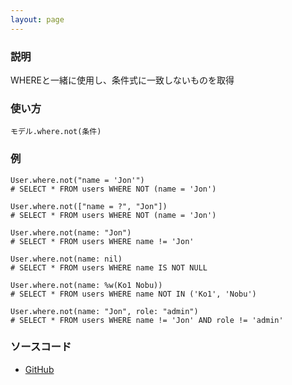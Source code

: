 ```yaml
---
layout: page
---
```

### 説明
WHEREと一緒に使用し、条件式に一致しないものを取得

### 使い方
    モデル.where.not(条件)

### 例
    User.where.not("name = 'Jon'")
    # SELECT * FROM users WHERE NOT (name = 'Jon')

    User.where.not(["name = ?", "Jon"])
    # SELECT * FROM users WHERE NOT (name = 'Jon')

    User.where.not(name: "Jon")
    # SELECT * FROM users WHERE name != 'Jon'

    User.where.not(name: nil)
    # SELECT * FROM users WHERE name IS NOT NULL

    User.where.not(name: %w(Ko1 Nobu))
    # SELECT * FROM users WHERE name NOT IN ('Ko1', 'Nobu')

    User.where.not(name: "Jon", role: "admin")
    # SELECT * FROM users WHERE name != 'Jon' AND role != 'admin'

### ソースコード
* [GitHub](https://github.com/rails/rails/blob/0399b71dab8b270b4e40b2aff99194a8b8f2596c/activerecord/lib/active_record/relation/query_methods.rb#L41)